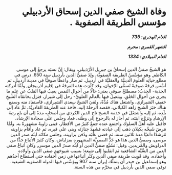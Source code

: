 <h1 dir="rtl">وفاة الشيخ صفي الدين إسحاق الأردبيلي مؤسس الطريقة الصفوية .</h1>

<h5 dir="rtl">العام الهجري:  735

الشهر القمري: محرم

العام الميلادي: 1334</h5>

<p dir="rtl">هو الشيخُ صفيُّ الدين إسحاقُ بن جبريل الأرْدَبيلي، ويقال: إنَّ نسبَه يرجعُ إلى موسى الكاظم, وهو مؤسِّسُ الطريقة الصفويَّة. ولِدَ صفيُّ الدين بأردبيل سنة 650. درس في مطلع ِحياتِه العلومَ الدينيَّةَ والعقليَّةَ في أردبيل. ثم صار واعظًا صوفيًّا في مدينة أردبيل، ثم أسَّس فرقةً صوفيةً تُسمَّى الإخوان، وقد كثُرَت هذه الفرقةُ في إقليم أذربيجان, ولَمَّا أدركته الجذبة- الجذبُ: مصطلحٌ صوفي يعني: حالًا من أحوالِ النفس يغيبُ فيها القلبُ عن عِلمِ ما يجري من أحوالِ الخَلقِ، ويتصِلُ فيها بالعالَمِ العلويِّ- رحل إلى شيراز، فنزل بخانقاه الشيخِ خفيفِ الشيرازي، واشتغل هناك مُدَّةً، ولقيَ الشيخَ سعدي الشيرازي، فاستفاد منه وسمع هناك خبَرَ الشيخِ زاهد الكيلاني، فقصد الرحلةَ إليه، فأخذ عنه الطريقةَ القادريَّةَ، ثمَّ عاد إلى بلَدِه، ثم إليه واشتغَلَ في خدمة الشيخ تاج الدين الكردي من أصحابِه مدةً إلى أن بلغ رتبةَ الإرشادِ وتزوَّج ابنتَه، ثم أجاز له بالرجوعِ إلى وطنه، فعاد وجلس على سجادة الإرشاد، فأقبل عليه أهلُ السلوك واجتمع عنده جمعٌ كثيرٌ من الأقطار، فبنى زاويةً مشهورةً به. ولَمَّا مَرِضَ شَيخُه بكيلان ذهب إلى عيادته فشَهِدَ جنازتَه وبنى على قبره، ثم عاد وأقام بزاويته مُرشدًا داعيًا مدة ثلاثين سنة، ثم قضى نحْبَه ودُفن بزاويته. وجلس مكانَه ابنُه صدر الدين موسى، وصفيُّ الدين هذا هو جَدُّ الصفويَّة المشهورةِ بقزلباش، وكان كثيرَ الأتباع جدًّا من الدراويش والمُريدين. وقيل: تشَيَّع صفيُّ الدين أو ابنُه صدرُ الدين موسى, وكان أتباعُ صفي الدين من السُّنَّة الشافعية ثم انقلبوا إلى شيعة؛ بسبب شيوخهم صفي الدين وأولاده وأحفاده، وقد قَوِيت طريقة صفي الدين وكثُر أتباعها في زمن أحفاده حتى استطاع أحدُهم وهو إسماعيل بن حيدر أن يتملَّك إيران سنة 907 ويؤسِّس فيها الدولة الصفوية الشيعية. توفي صفي الدين بأردبيل في محرَّم من هذه السنة.</p></br>
